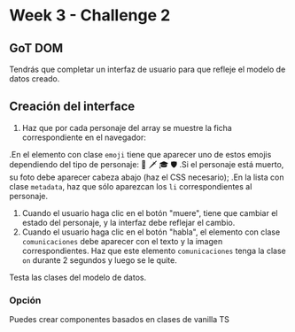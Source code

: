 # Week 3 - Challenge 2

## GoT DOM

Tendrás que completar un interfaz de usuario para que refleje el modelo de datos creado.

## Creación del interface

1. Haz que por cada personaje del array se muestre la ficha correspondiente en el navegador:

.En el elemento con clase `emoji` tiene que aparecer uno de estos emojis dependiendo del tipo de personaje: 👑 🗡 🎓 🛡
.Si el personaje está muerto, su foto debe aparecer cabeza abajo (haz el CSS necesario);
.En la lista con clase `metadata`, haz que sólo aparezcan los `li` correspondientes al personaje.

1. Cuando el usuario haga clic en el botón "muere", tiene que cambiar el estado del personaje, y la interfaz debe reflejar el cambio.
2. Cuando el usuario haga clic en el botón "habla", el elemento con clase `comunicaciones` debe aparecer con el texto y la imagen correspondientes. Haz que este elemento `comunicaciones` tenga la clase `on` durante 2 segundos y luego se le quite.

Testa las clases del modelo de datos.

### Opción

Puedes crear componentes basados en clases de vanilla TS
